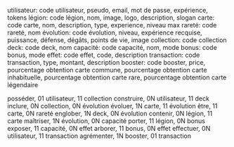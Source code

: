 utilisateur: code utilisateur, pseudo, email, mot de passe, expérience, tokens
légion: code légion, nom, image, logo, description, slogan
carte: code carte, nom, description, type, experience, niveau max
rareté: code rareté, nom
évolution: code évolution, niveau, expérience recquise, puissance, défense, dégâts, points de vie, image
collection: code collection
deck: code deck, nom
capacité: code capacité, nom, mode
bonus: code bonus, mode
effet: code effet, code, description
transaction: code transaction, type, montant, description
booster: code booster, price, pourcentage obtention carte commune, pourcentage obtention carte inhabituelle, pourcentage obtention carte rare, pourcentage obtention carte légendaire

posséder, 01 utilisateur, 11 collection
construire, 0N utilisateur, 11 deck
inclure, 0N collection, 0N évolution
évoluer, 1N carte, 11 évolution
être, 11 carte, 0N rareté
englober, 1N deck, 0N évolution
contenir, 0N légion, 11 carte
maîtriser, 1N évolution, 0N capacité
porter, 11 légion, 0N bonus
exposer, 11 capacité, 0N effet
arborer, 11 bonus, 0N effet
effectuer, 0N utilisateur, 11 transaction
agrémenter, 1N booster, 01 transaction
